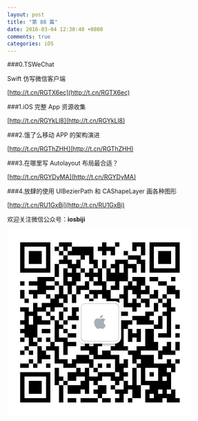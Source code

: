 ```yaml
---
layout: post
title: "第 88 篇"
date: 2016-03-04 12:30:40 +0800
comments: true
categories: iOS
---
```


###0.TSWeChat

Swift 仿写微信客户端  

[http://t.cn/RGTX6ec](http://t.cn/RGTX6ec)  

###1.iOS 完整 App 资源收集

[http://t.cn/RGYkLl8](http://t.cn/RGYkLl8)  

###2.饿了么移动 APP 的架构演进

[http://t.cn/RGThZHH](http://t.cn/RGThZHH)  

###3.在哪里写 Autolayout 布局最合适？

[http://t.cn/RGYDyMA](http://t.cn/RGYDyMA)  

###4.放肆的使用 UIBezierPath 和 CAShapeLayer 画各种图形

[http://t.cn/RU1GxBi](http://t.cn/RU1GxBi)  


欢迎关注微信公众号：**iosbiji**

![iOS开发笔记](/images/weixin.jpg)
